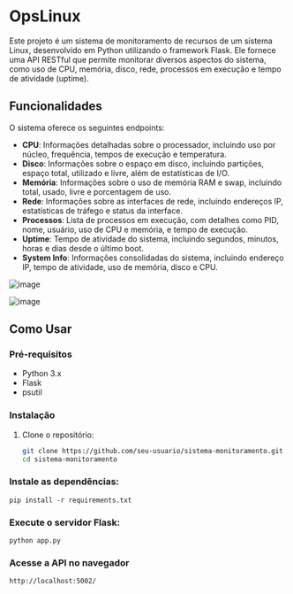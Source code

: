 # OpsLinux

Este projeto é um sistema de monitoramento de recursos de um sistema Linux, desenvolvido em Python utilizando o framework Flask. Ele fornece uma API RESTful que permite monitorar diversos aspectos do sistema, como uso de CPU, memória, disco, rede, processos em execução e tempo de atividade (uptime).

## Funcionalidades

O sistema oferece os seguintes endpoints:

- **CPU**: Informações detalhadas sobre o processador, incluindo uso por núcleo, frequência, tempos de execução e temperatura.
- **Disco**: Informações sobre o espaço em disco, incluindo partições, espaço total, utilizado e livre, além de estatísticas de I/O.
- **Memória**: Informações sobre o uso de memória RAM e swap, incluindo total, usado, livre e porcentagem de uso.
- **Rede**: Informações sobre as interfaces de rede, incluindo endereços IP, estatísticas de tráfego e status da interface.
- **Processos**: Lista de processos em execução, com detalhes como PID, nome, usuário, uso de CPU e memória, e tempo de execução.
- **Uptime**: Tempo de atividade do sistema, incluindo segundos, minutos, horas e dias desde o último boot.
- **System Info**: Informações consolidadas do sistema, incluindo endereço IP, tempo de atividade, uso de memória, disco e CPU.

![image](https://github.com/user-attachments/assets/6d1f35ac-d8d8-4824-9139-c28f145ac2ff)

![image](https://github.com/user-attachments/assets/b4457766-cb2c-46b1-aa5c-174f87282c2c)

## Como Usar

### Pré-requisitos

- Python 3.x
- Flask
- psutil

### Instalação

1. Clone o repositório:

   ```bash
   git clone https://github.com/seu-usuario/sistema-monitoramento.git
   cd sistema-monitoramento


### Instale as dependências:
    pip install -r requirements.txt

### Execute o servidor Flask:
    python app.py

### Acesse a API no navegador
    http://localhost:5002/
